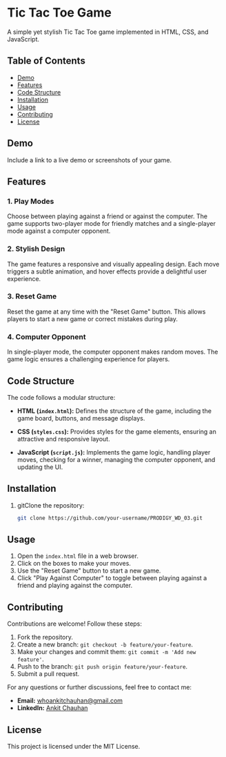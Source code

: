 # Tic Tac Toe Game

A simple yet stylish Tic Tac Toe game implemented in HTML, CSS, and JavaScript.

## Table of Contents

- [Demo](#demo)
- [Features](#features)
- [Code Structure](#code-structure)
- [Installation](#installation)
- [Usage](#usage)
- [Contributing](#contributing)
- [License](#license)

## Demo

Include a link to a live demo or screenshots of your game.

## Features

### 1. Play Modes

Choose between playing against a friend or against the computer. The game supports two-player mode for friendly matches and a single-player mode against a computer opponent.

### 2. Stylish Design

The game features a responsive and visually appealing design. Each move triggers a subtle animation, and hover effects provide a delightful user experience.

### 3. Reset Game

Reset the game at any time with the "Reset Game" button. This allows players to start a new game or correct mistakes during play.

### 4. Computer Opponent

In single-player mode, the computer opponent makes random moves. The game logic ensures a challenging experience for players.

## Code Structure

The code follows a modular structure:

- **HTML (`index.html`):** Defines the structure of the game, including the game board, buttons, and message displays.

- **CSS (`styles.css`):** Provides styles for the game elements, ensuring an attractive and responsive layout.

- **JavaScript (`script.js`):** Implements the game logic, handling player moves, checking for a winner, managing the computer opponent, and updating the UI.

## Installation

1. gitClone the repository:

   ```bash
   git clone https://github.com/your-username/PRODIGY_WD_03.git


## Usage

1. Open the `index.html` file in a web browser.
2. Click on the boxes to make your moves.
3. Use the "Reset Game" button to start a new game.
4. Click "Play Against Computer" to toggle between playing against a friend and playing against the computer.

## Contributing

Contributions are welcome! Follow these steps:

1. Fork the repository.
2. Create a new branch: `git checkout -b feature/your-feature`.
3. Make your changes and commit them: `git commit -m 'Add new feature'`.
4. Push to the branch: `git push origin feature/your-feature`.
5. Submit a pull request.

For any questions or further discussions, feel free to contact me:

- **Email:** [whoankitchauhan@gmail.com](mailto:whoankitchauhan@gmail.com)
- **LinkedIn:** [Ankit Chauhan](www.linkedin.com/in/whoankitchauhan)

## License

This project is licensed under the MIT License.
